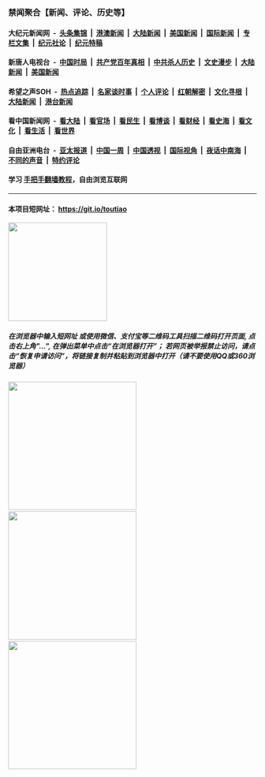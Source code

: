 ### 禁闻聚合【新闻、评论、历史等】

#### 大纪元新闻网 &nbsp;-&nbsp; [头条集锦](indexes/E头条集锦.md?t=02141333) &nbsp;|&nbsp; [港澳新闻](indexes/E港澳新闻.md?t=02141333)  &nbsp;|&nbsp; [大陆新闻](indexes/E大陆新闻.md?t=02141333) &nbsp;|&nbsp; [美国新闻](indexes/E美国新闻.md?t=02141333) &nbsp;|&nbsp; [国际新闻](indexes/E国际新闻.md?t=02141333) &nbsp;|&nbsp; [专栏文集](indexes/E专栏文集.md?t=02141333) &nbsp;|&nbsp; [纪元社论](indexes/E纪元社论.md?t=02141333) &nbsp;|&nbsp; [纪元特稿](indexes/E纪元特稿.md?t=02141333) 

#### 新唐人电视台 &nbsp;-&nbsp; [中国时局](indexes/N中国时局.md?t=02141333) &nbsp;|&nbsp; [共产党百年真相](indexes/N共产党百年真相.md?t=02141333) &nbsp;|&nbsp; [中共杀人历史](indexes/N中共杀人历史.md?t=02141333) &nbsp;|&nbsp; [文史漫步](indexes/N文史漫步.md?t=02141333) &nbsp;|&nbsp; [大陆新闻](indexes/N大陆新闻.md?t=02141333) &nbsp;|&nbsp; [美国新闻](indexes/N美国新闻.md?t=02141333)

#### 希望之声SOH &nbsp;-&nbsp; [热点追踪](indexes/H热点追踪.md?t=02141333) &nbsp;|&nbsp; [名家谈时事](indexes/H名家谈时事.md?t=02141333) &nbsp;|&nbsp; [个人评论](indexes/H个人评论.md?t=02141333)  &nbsp;|&nbsp; [红朝解密](indexes/H红朝解密.md?t=02141333) &nbsp;|&nbsp; [文化寻根](indexes/H文化寻根.md?t=02141333) &nbsp;|&nbsp; [大陆新闻](indexes/H大陆新闻.md?t=02141333) &nbsp;|&nbsp; [港台新闻](indexes/H港台新闻.md?t=02141333)

#### 看中国新闻网 &nbsp;-&nbsp; [看大陆](indexes/S看大陆.md?t=02141333) &nbsp;|&nbsp; [看官场](indexes/S看官场.md?t=02141333) &nbsp;|&nbsp; [看民生](indexes/S看民生.md?t=02141333)  &nbsp;|&nbsp; [看博谈](indexes/S看博谈.md?t=02141333) &nbsp;|&nbsp; [看财经](indexes/S看财经.md?t=02141333) &nbsp;|&nbsp; [看史海](indexes/S看史海.md?t=02141333) &nbsp;|&nbsp; [看文化](indexes/S看文化.md?t=02141333) &nbsp;|&nbsp; [看生活](indexes/S看生活.md?t=02141333) &nbsp;|&nbsp; [看世界](indexes/S看世界.md?t=02141333)

#### 自由亚洲电台 &nbsp;-&nbsp; [亚太报道](indexes/R亚太报道.md?t=02141333) &nbsp;|&nbsp; [中国一周](indexes/R中国一周.md?t=02141333) &nbsp;|&nbsp; [中国透视](indexes/R中国透视.md?t=02141333)  &nbsp;|&nbsp; [国际视角](indexes/R国际视角.md?t=02141333) &nbsp;|&nbsp; [夜话中南海](indexes/R夜话中南海.md?t=02141333) &nbsp;|&nbsp; [不同的声音](indexes/R不同的声音.md?t=02141333) &nbsp;|&nbsp; [特约评论](indexes/R特约评论.md?t=02141333)

#### 学习 [手把手翻墙教程](https://github.com/gfw-breaker/guides/wiki)，自由浏览互联网

----

#### 本项目短网址： https://git.io/toutiao
<img src="https://raw.githubusercontent.com/gfw-breaker/banned-news/master/scripts/img/qr.png" width="200px"/>  

##### 在浏览器中输入短网址 或使用微信、支付宝等二维码工具扫描二维码打开页面, 点击右上角"...", 在弹出菜单中点击“在浏览器打开”； 若网页被举报禁止访问，请点击“恢复申请访问”，将链接复制并粘贴到浏览器中打开（请不要使用QQ或360浏览器）

<img src="https://raw.githubusercontent.com/gfw-breaker/banned-news/master/scripts/img/1.png" width="260px"/> &nbsp; <img src="https://raw.githubusercontent.com/gfw-breaker/banned-news/master/scripts/img/2.png" width="260px"/> &nbsp; <img src="https://raw.githubusercontent.com/gfw-breaker/banned-news/master/scripts/img/3.png" width="260px"/>
